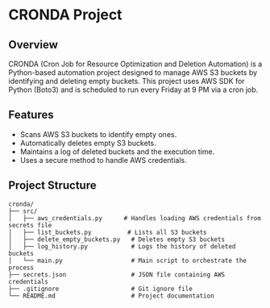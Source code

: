 # CRONDA Project

## Overview
CRONDA (Cron Job for Resource Optimization and Deletion Automation) is a Python-based automation project designed to manage AWS S3 buckets by identifying and deleting empty buckets. This project uses AWS SDK for Python (Boto3) and is scheduled to run every Friday at 9 PM via a cron job.

## Features
- Scans AWS S3 buckets to identify empty ones.
- Automatically deletes empty S3 buckets.
- Maintains a log of deleted buckets and the execution time.
- Uses a secure method to handle AWS credentials.

## Project Structure
```plaintext
cronda/
├── src/
│   ├── aws_credentials.py      # Handles loading AWS credentials from secrets file
│   ├── list_buckets.py          # Lists all S3 buckets
│   ├── delete_empty_buckets.py   # Deletes empty S3 buckets
│   ├── log_history.py            # Logs the history of deleted buckets
│   └── main.py                   # Main script to orchestrate the process
├── secrets.json                  # JSON file containing AWS credentials
├── .gitignore                    # Git ignore file
└── README.md                     # Project documentation
